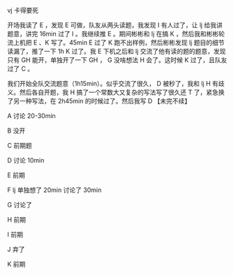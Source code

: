 vj 卡得要死

开场我读了 E ，发现 E 可做，队友从两头读题，我发现 I 有人过了，让 lj 给我讲题意，讲完 16min 过了 I 。我继续推 E 。期间彬彬和 lj 在搞 K ，然后我和彬彬轮流上机把 E 、K 写了。45min E 过了 K 跑不出样例，然后彬彬发现 lj 题目的细节读漏了，推了一下 1h K 过了。我 E 下机之后和 lj 交流了他有读的题的题意，发现只有 GH 能开，单独开了一下 GH ， G 没啥想法 H 会了。这时候 K 过了，且队友过了 C 。

我们开始全队交流题意（1h15min）。似乎交流了很久， D 被秒了，我和 lj H 有歧义。然后各自开题，我 H 搞了一个常数大又复杂的写法写了很久还 T 了，紧急换了另一种写法，在 2h45min 的时候过了。然后我写 D 【未完不续】

A 讨论 20-30min

B 没开

C 前期题

D 讨论 10min

E 前期

F lj 单独想了 20min 讨论了 30min

G 讨论了 

H 前期

I 前期

J 弃了

K 前期